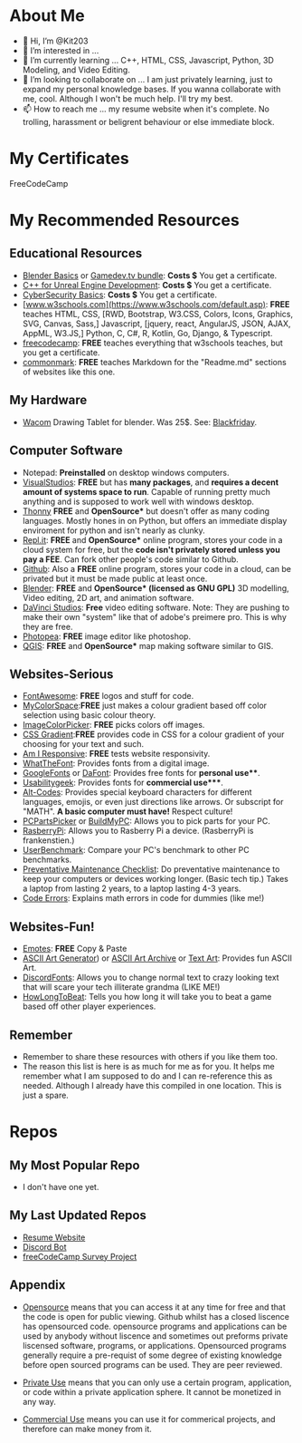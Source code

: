# About Me
- 👋 Hi, I’m @Kit203
- 👀 I’m interested in ... 
- 🌱 I’m currently learning ... C++, HTML, CSS, Javascript, Python, 3D Modeling, and Video Editing. 
- 💞️ I’m looking to collaborate on ... I am just privately learning, just to expand my personal knowledge bases. If you wanna collaborate with me, cool. Although I won't be much help. I'll try my best. 
- 📫 How to reach me ... my resume website when it's complete. No trolling, harassment or beligrent behaviour or else immediate block. 

# My Certificates
FreeCodeCamp

# My Recommended Resources
## Educational Resources
- [Blender Basics](https://www.udemy.com/course/blendertutorial/) or [Gamedev.tv bundle](https://www.gamedev.tv/p/blender-bundle/?coupon_code=AUTUMN): __Costs $__ You get a certificate. 
- [C++ for Unreal Engine Development](https://www.udemy.com/course/unrealcourse/): __Costs $__ You get a certificate. 
- [CyberSecurity Basics](https://www.udemy.com/course/the-complete-internet-security-privacy-course-volume-1/): __Costs $__ You get a certificate.
- [www.w3schools.com](https://www.w3schools.com/default.asp): __FREE__ teaches HTML, CSS, [RWD, Bootstrap, W3.CSS, Colors, Icons, Graphics, SVG, Canvas, Sass,] Javascript, [jquery, react, AngularJS, JSON, AJAX, AppML, W3.JS,] Python, C, C#, R, Kotlin, Go, Django, & Typescript. 
- [freecodecamp](https://www.freecodecamp.org/): __FREE__ teaches everything that w3schools teaches, but you get a certificate.
- [commonmark](https://commonmark.org/help/): __FREE__ teaches Markdown for the "Readme.md" sections of websites like this one. 

## My Hardware
- [Wacom](https://www.wacom.com/en-us) Drawing Tablet for blender. Was 25$. See: [Blackfriday](https://www.oxfordlearnersdictionaries.com/definition/english/black-friday). 

## Computer Software
- Notepad: __Preinstalled__ on desktop windows computers.  
- [VisualStudios](https://code.visualstudio.com/): __FREE__ but has __many packages__, and __requires a decent amount of systems space to run__. Capable of running pretty much anything and is supposed to work well with windows desktop.
- [Thonny](https://thonny.org/)  __FREE__ and __OpenSource*__ but doesn't offer as many coding languages. Mostly hones in on Python, but offers an immediate display enviroment for python and isn't nearly as clunky.  
- [Repl.it](https://replit.com/): __FREE__ and __OpenSource*__ online program, stores your code in a cloud system for free, but the __code isn't privately stored unless you pay a FEE__. Can fork other people's code similar to Github.  
- [Github](https://github.com/): Also a __FREE__ online program, stores your code in a cloud, can be privated but it must be made public at least once. 
- [Blender](https://www.blender.org/): __FREE__ and __OpenSource* (licensed as GNU GPL)__ 3D modelling, Video editing, 2D art, and animation software. 
- [DaVinci Studios](https://www.blackmagicdesign.com/products/davinciresolve): __Free__ video editing software. Note: They are pushing to make their own "system" like that of adobe's preimere pro. This is why they are free. 
- [Photopea](https://www.photopea.com/): __FREE__ image editor like photoshop. 
- [QGIS](https://www.qgis.org/en/site/): __FREE__ and __OpenSource*__ map making software similar to GIS. 

## Websites-Serious
- [FontAwesome](https://fontawesome.com/): __FREE__ logos and stuff for code. 
- [MyColorSpace](https://mycolor.space/):__FREE__ just makes a colour gradient based off color selection using basic colour theory. 
- [ImageColorPicker](https://imagecolorpicker.com/color-code/2596be): __FREE__ picks colors off images. 
- [CSS Gradient](https://cssgradient.io/):__FREE__ provides code in CSS for a colour gradient of your choosing for your text and such. 
- [Am I Responsive](https://ui.dev/amiresponsive): __FREE__ tests website responsivity. 
- [WhatTheFont](https://www.myfonts.com/pages/whatthefont): Provides fonts from a digital image.
- [GoogleFonts](https://fonts.google.com/) or [DaFont](https://www.dafont.com/): Provides free fonts for __personal use**__.
- [Usabilitygeek](https://usabilitygeek.com/free-fonts-for-commercial-personal-use/): Provides fonts for __commercial use***__. 
- [Alt-Codes](https://www.alt-codes.net/): Provides special keyboard characters for different languages, emojis, or even just directions like arrows. Or subscript for "MATH". __A basic computer must have!__ Respect culture!
- [PCPartsPicker](https://pcpartpicker.com/) or [BuildMyPC](https://buildmypc.net/): Allows you to pick parts for your PC. 
- [RasberryPi](https://thepihut.com/): Allows you to Rasberry Pi a device. (RasberryPi is frankenstien.)
- [UserBenchmark](https://www.userbenchmark.com/): Compare your PC's benchmark to other PC benchmarks. 
- [Preventative Maintenance Checklist](https://www.brainbell.com/tutors/A+/Hardware/Preventive_Maintenance_Schedule.htm): Do preventative maintenance to keep your computers or devices working longer. (Basic tech tip.) Takes a laptop from lasting 2 years, to a laptop lasting 4-3 years. 
- [Code Errors](https://0.30000000000000004.com/): Explains math errors in code for dummies (like me!)

## Websites-Fun!
- [Emotes](http://en.emoticonfun.com/special/): __FREE__ Copy & Paste
- [ASCII Art Generator](https://www.ascii-art-generator.org/)) or [ASCII Art Archive](https://www.asciiart.eu/) or [Text Art](https://fsymbols.com/text-art/): Provides fun ASCII Art. 
- [DiscordFonts](https://lingojam.com/DiscordFonts): Allows you to change normal text to crazy looking text that will scare your tech illiterate grandma (LIKE ME!)
- [HowLongToBeat](https://howlongtobeat.com/): Tells you how long it will take you to beat a game based off other player experiences. 

## Remember
- Remember to share these resources with others if you like them too. 
- The reason this list is here is as much for me as for you. It helps me remember what I am supposed to do and I can re-reference this as needed. Although I already have this compiled in one location. This is just a spare.

# Repos
## My Most Popular Repo
- I don't have one yet. 

## My Last Updated Repos
- [Resume Website](https://github.com/Kit203/resume)
- [Discord Bot](https://github.com/Kit203/discord-bot)
- [freeCodeCamp Survey Project](https://github.com/Kit203/Survey-Form)


## Appendix

* [Opensource](https://www.redhat.com/en/topics/open-source/what-is-open-source) means that you can access it at any time for free and that the code is open for public viewing. Github whilst has a closed liscence has opensourced code. opensource programs and applications can be used by anybody without liscence and sometimes out preforms private liscensed software, programs, or applications. Opensourced programs generally require a pre-requist of some degree of existing knowledge before open sourced programs can be used. They are peer reviewed. 

* [Private Use](https://www.lawinsider.com/dictionary/private-use) means that you can only use a certain program, application, or code within a private application sphere. It cannot be monetized in any way.

* [Commercial Use](https://www.lawinsider.com/clause/commercial-use) means you can use it for commerical projects, and therefore can make money from it.
<!---
Kit203/Kit203 is a ✨ special ✨ repository because its `README.md` (this file) appears on your GitHub profile.
You can click the Preview link to take a look at your changes.
--->

